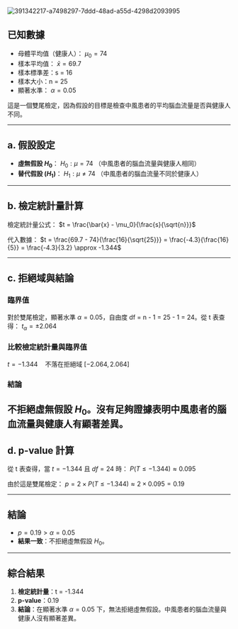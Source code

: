 ![391342217-a7498297-7ddd-48ad-a55d-4298d2093995](https://github.com/user-attachments/assets/6d3ddfd6-3b67-4923-8281-51a308b011a7)

## 已知數據
- 母體平均值（健康人）： $\mu_0 = 74$
- 樣本平均值： $\bar{x} = 69.7$
- 樣本標準差：s = 16
- 樣本大小：n = 25
- 顯著水準： $\alpha = 0.05$

這是一個雙尾檢定，因為假設的目標是檢查中風患者的平均腦血流量是否與健康人不同。

---
## a. 假設設定

- **虛無假設 $H_0$**：
  $H_0: \mu = 74$
  （中風患者的腦血流量與健康人相同）
- **替代假設 ($H_1$)**：
  $H_1: \mu \neq 74$
  （中風患者的腦血流量不同於健康人）

---
## b. 檢定統計量計算

檢定統計量公式：
$t = \frac{\bar{x} - \mu_0}{\frac{s}{\sqrt{n}}}$

代入數據：
$t = \frac{69.7 - 74}{\frac{16}{\sqrt{25}}} = \frac{-4.3}{\frac{16}{5}} = \frac{-4.3}{3.2} \approx -1.344$

---
## c. 拒絕域與結論
### 臨界值
對於雙尾檢定，顯著水準 $\alpha = 0.05$，自由度 df = n - 1 = 25 - 1 = 24。從 t 表查得：
$t_\alpha = \pm 2.064$

### 比較檢定統計量與臨界值
$t = -1.344 \quad \text{不落在拒絕域 } [-2.064, 2.064]$

### 結論
**不拒絕虛無假設 $H_0$**。沒有足夠證據表明中風患者的腦血流量與健康人有顯著差異。
---
## d. p-value 計算

從 t 表查得，當 $t = -1.344$ 且 $df = 24$ 時：
$P(T \leq -1.344) \approx 0.095$

由於這是雙尾檢定：
$p = 2 \times P(T \leq -1.344) \approx 2 \times 0.095 = 0.19$

---
## 結論
- $p = 0.19 > \alpha = 0.05$
- **結果一致**：不拒絕虛無假設 $H_0$。

---
## 綜合結果
1. **檢定統計量**：t = -1.344
2. **p-value**：0.19
3. **結論**：在顯著水準 $\alpha = 0.05$ 下，無法拒絕虛無假設。中風患者的腦血流量與健康人沒有顯著差異。
